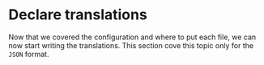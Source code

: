 # Declare translations

Now that we covered the configuration and where to put each file, we can now start writing the translations.
This section cove this topic only for the `JSON` format.
